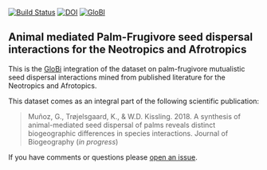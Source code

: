 [![Build Status](https://travis-ci.org/globalbioticinteractions/template-dataset.svg)](https://travis-ci.org/globalbioticinteractions/template-dataset) [![DOI](https://zenodo.org/badge/26293374.svg)](https://zenodo.org/badge/latestdoi/26293374) [![GloBI](http://api.globalbioticinteractions.org/interaction.svg?accordingTo=globi:globalbioticinteractions/template-dataset)](http://globalbioticinteractions.org/?accordingTo=globi:globalbioticinteractions/template-dataset) 

## Animal mediated Palm-Frugivore seed dispersal interactions for the Neotropics and Afrotropics

This is the [GloBi](http://globalbioticinteractions.org) integration of the dataset on palm-frugivore mutualistic seed dispersal interactions mined from published literature for the Neotropics and Afrotopics. 

This dataset comes as an integral part of the following scientific publication: 
 > Muñoz, G., Trøjelsgaard, K., & W.D. Kissling. 2018. A synthesis of animal-mediated seed dispersal of palms reveals distinct biogeographic differences in species interactions. Journal of Biogeography (*in progress*) 


If you have comments or questions please [open an issue](https://github.com/fgabriel1891/Palm-Frugivore_Interactions_Neo-Afrotropics/issues/new).



